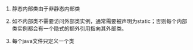 1. 静态内部类由于非静态内部类

2. 如不内部类不需要访问外部类实例，通常需要被声明为static；否则每个内部类实例都会有一个隐式的额外引用指向其外部类。

3. 每个java文件只定义一个类
